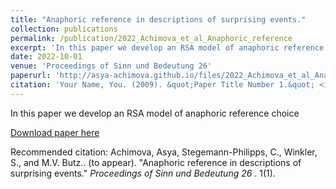 ```yaml
---
title: "Anaphoric reference in descriptions of surprising events."
collection: publications
permalink: /publication/2022_Achimova_et_al_Anaphoric_reference
excerpt: 'In this paper we develop an RSA model of anaphoric reference choice'
date: 2022-10-01
venue: 'Proceedings of Sinn und Bedeutung 26'
paperurl: 'http://asya-achimova.github.io/files/2022_Achimova_et_al_Anaphoric_reference.pdf'
citation: 'Your Name, You. (2009). &quot;Paper Title Number 1.&quot; <i>Journal 1</i>. 1(1).'
---
```

In this paper we develop an RSA model of anaphoric reference choice

[Download paper here](http://asya-achimova.github.io/files/2022_Achimova_et_al_Anaphoric_reference.pdf)

Recommended citation: Achimova, Asya, Stegemann-Philipps, C., Winkler, S., and M.V. Butz.. (to appear). "Anaphoric reference in descriptions of surprising events." <i>Proceedings of Sinn und Bedeutung 26 </i>. 1(1).
